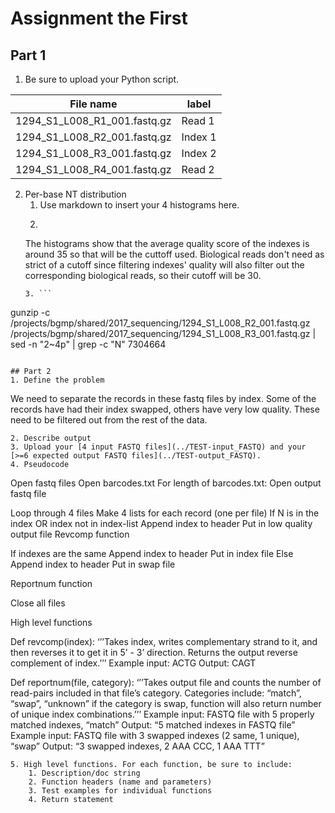 # Assignment the First

## Part 1
1. Be sure to upload your Python script.

| File name | label |
|---|---|
| 1294_S1_L008_R1_001.fastq.gz | Read 1 |
| 1294_S1_L008_R2_001.fastq.gz | Index 1 |
| 1294_S1_L008_R3_001.fastq.gz | Index 2 |
| 1294_S1_L008_R4_001.fastq.gz | Read 2 |

2. Per-base NT distribution
    1. Use markdown to insert your 4 histograms here.
    2. ```
    The histograms show that the average quality score of the indexes is around 35 so that will be the cuttoff used. Biological reads don't need as strict of a cutoff since filtering indexes' quality will also filter out the corresponding biological reads, so their cutoff will be 30.
    ```
    3. ```
gunzip -c /projects/bgmp/shared/2017_sequencing/1294_S1_L008_R2_001.fastq.gz /projects/bgmp/shared/2017_sequencing/1294_S1_L008_R3_001.fastq.gz | sed -n "2~4p" | grep -c "N" 7304664
```
    
## Part 2
1. Define the problem
```
We need to separate the records in these fastq files by index. Some of the records have had their index swapped, others have very low quality. These need to be filtered out from the rest of the data.
```
2. Describe output
3. Upload your [4 input FASTQ files](../TEST-input_FASTQ) and your [>=6 expected output FASTQ files](../TEST-output_FASTQ).
4. Pseudocode
```
Open fastq files
Open barcodes.txt
For length of barcodes.txt:
	Open output fastq file

Loop through 4 files
	Make 4 lists for each record (one per file)
If N is in the index OR index not in index-list
	Append index to header
	Put in low quality output file
Revcomp function

If indexes are the same
	Append index to header
	Put in index file
Else
	Append index to header
	Put in swap file

Reportnum function

Close all files

High level functions

Def revcomp(index):
‘’’Takes index, writes complementary strand to it, and then reverses it to get it in 5’ - 3’ direction. Returns the output reverse complement of index.’’’
Example input: ACTG
Output: CAGT

Def reportnum(file, category):
‘’’Takes output file and counts the number of read-pairs included in that file’s category. Categories include: “match”, “swap”, “unknown” if the category is swap, function will also return number of unique index combinations.’’’
Example input: FASTQ file with 5 properly matched indexes, “match”
Output: “5 matched indexes in FASTQ file”
Example input: FASTQ file with 3 swapped indexes (2 same, 1 unique), “swap”
Output: “3 swapped indexes, 2 AAA CCC, 1 AAA TTT”
```
5. High level functions. For each function, be sure to include:
    1. Description/doc string
    2. Function headers (name and parameters)
    3. Test examples for individual functions
    4. Return statement
